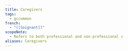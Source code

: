 ```yaml
---
title: Caregivers
tags:
  - gccommon
french:
  - "[[Soignant]]"
scopeNote:
  - Refers to both professional and non-professional c
aliases: Caregivers
---
```

